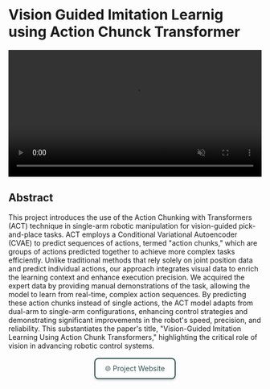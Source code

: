 # Vision Guided Imitation Learnig using Action Chunck Transformer

<p align="center">
  <video width="100%" autoplay loop muted controls="false">
    <source src="/_static/videos/demo.mp4" type="video/mp4">
    Your browser does not support the video tag.
  </video>
</p>



## Abstract 

This project introduces the use of the Action Chunking with Transformers (ACT) technique in single-arm robotic manipulation for vision-guided pick-and-place tasks. ACT employs a Conditional Variational Autoencoder (CVAE) to predict sequences of actions, termed "action chunks," which are groups of actions predicted together to achieve more complex tasks efficiently. Unlike traditional methods that rely solely on joint position data and predict individual actions, our approach integrates visual data to enrich the learning context and enhance execution precision. We acquired the expert data by providing manual demonstrations of the task, allowing the model to learn from real-time, complex action sequences. By predicting these action chunks instead of single actions, the ACT model adapts from dual-arm to single-arm configurations, enhancing control strategies and demonstrating significant improvements in the robot's speed, precision, and reliability. This substantiates the paper's title, "Vision-Guided Imitation Learning Using Action Chunk Transformers," highlighting the critical role of vision in advancing robotic control systems.



<p align="center"><a href="https://sainavaneet.github.io/ACTfranka.github.io/" target="_blank" style="border: 2px solid #2F4F4F; background-color: transparent; color: #2F4F4F; padding: 10px 20px; text-align: center; text-decoration: none; display: inline-block; font-size: 14px; margin: 2px; cursor: pointer; border-radius: 8px; box-shadow: 0 2px 4px rgba(0,0,0,0.2);">🌐 Project Website</a></p>


